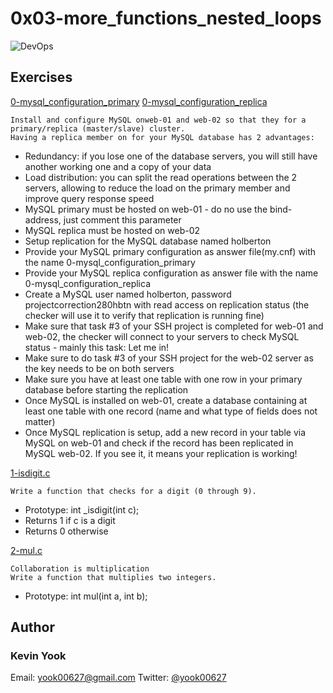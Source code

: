 # 0x03-more_functions_nested_loops

<img alt="DevOps" src=https://github.com/yook00627/holberton-system_engineering-devops/blob/master/0x14-mysql/KkrkDHT.png>

## Exercises

[0-mysql_configuration_primary](./0-mysql_configuration_primary)
[0-mysql_configuration_replica](./0-mysql_configuration_replica)
```
Install and configure MySQL onweb-01 and web-02 so that they for a primary/replica (master/slave) cluster.
Having a replica member on for your MySQL database has 2 advantages:
```
* Redundancy: if you lose one of the database servers, you will still have another working one and a copy of your data
* Load distribution: you can split the read operations between the 2 servers, allowing to reduce the load on the primary member and improve query response speed
* MySQL primary must be hosted on web-01 - do no use the bind-address, just comment this parameter
* MySQL replica must be hosted on web-02
* Setup replication for the MySQL database named holberton
* Provide your MySQL primary configuration as answer file(my.cnf) with the name 0-mysql_configuration_primary
* Provide your MySQL replica configuration as answer file with the name 0-mysql_configuration_replica
* Create a MySQL user named holberton, password projectcorrection280hbtn with read access on replication status (the checker will use it to verify that replication is running fine)
* Make sure that task #3 of your SSH project is completed for web-01 and web-02, the checker will connect to your servers to check MySQL status - mainly this task: Let me in! 
* Make sure to do task #3 of your SSH project for the web-02 server as the key needs to be on both servers
* Make sure you have at least one table with one row in your primary database before starting the replication
* Once MySQL is installed on web-01, create a database containing at least one table with one record (name and what type of fields does not matter)
* Once MySQL replication is setup, add a new record in your table via MySQL on web-01 and check if the record has been replicated in MySQL web-02. If you see it, it means your replication is working!

[1-isdigit.c](./1-isdigit.c)
```
Write a function that checks for a digit (0 through 9).
```
* Prototype: int _isdigit(int c);
* Returns 1 if c is a digit
* Returns 0 otherwise

[2-mul.c](./2-mul.c )
```
Collaboration is multiplication
Write a function that multiplies two integers.
```
* Prototype: int mul(int a, int b);

## Author
### Kevin Yook 
Email: <yook00627@gmail.com> Twitter: [@yook00627](https://twitter.com/yook00627)
